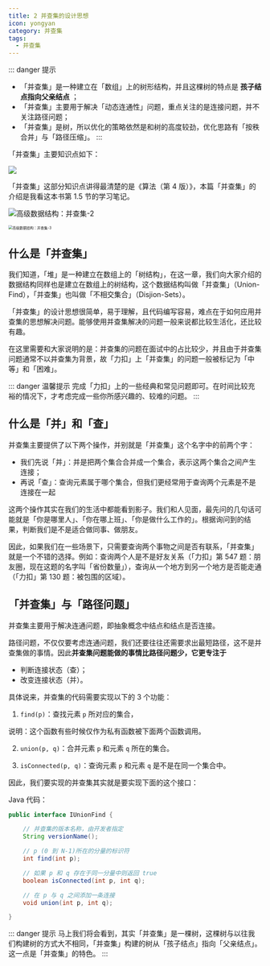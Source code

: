 ```yaml
---
title: 2 并查集的设计思想
icon: yongyan
category: 并查集
tags:
  - 并查集
---
```


::: danger 提示
+ 「并查集」是一种建立在「数组」上的树形结构，并且这棵树的特点是 **孩子结点指向父亲结点** ；
+ 「并查集」主要用于解决「动态连通性」问题，重点关注的是连接问题，并不关注路径问题；
+ 「并查集」是树，所以优化的策略依然是和树的高度较劲，优化思路有「按秩合并」与「路径压缩」。
:::


「并查集」主要知识点如下：

![](https://tva1.sinaimg.cn/large/008i3skNgy1gxdvdjaqc9j322c0u07ch.jpg)

「并查集」这部分知识点讲得最清楚的是《算法（第 4 版）》，本篇「并查集」的介绍是我看这本书第 1.5 节的学习笔记。


![高级数据结构：并查集-2](https://s2.loli.net/2021/12/15/mtN1WyE389IGvxq.jpg)

<img src="https://tva1.sinaimg.cn/large/008i3skNgy1gxdrvd0fx0j30m80upgot.jpg" alt="高级数据结构：并查集-3" style="zoom:50%;" />

## 什么是「并查集」

我们知道，「堆」是一种建立在数组上的「树结构」，在这一章，我们向大家介绍的数据结构同样也是建立在数组上的树结构，这个数据结构叫做「并查集」（Union-Find），「并查集」也叫做「不相交集合」（Disjion-Sets）。

「并查集」的设计思想很简单，易于理解，且代码编写容易，难点在于如何应用并查集的思想解决问题。能够使用并查集解决的问题一般来说都比较生活化，还比较有趣。

在这里需要和大家说明的是：并查集的问题在面试中的占比较少，并且由于并查集问题通常不以并查集为背景，故「力扣」上「并查集」的问题一般被标记为「中等」和「困难」。


::: danger 温馨提示
完成「力扣」上的一些经典和常见问题即可。在时间比较充裕的情况下，才考虑完成一些你所感兴趣的、较难的问题。
:::


## 什么是「并」和「查」

并查集主要提供了以下两个操作，并别就是「并查集」这个名字中的前两个字：

+ 我们先说「并」：并是把两个集合合并成一个集合，表示这两个集合之间产生连接；
+ 再说「查」：查询元素属于哪个集合，但我们更经常用于查询两个元素是不是连接在一起

这两个操作其实在我们的生活中都能看到影子。我们和人见面，最先问的几句话可能就是「你是哪里人」、「你在哪上班」、「你是做什么工作的」。根据询问到的结果，判断我们是不是适合做同事、做朋友。

因此，如果我们在一些场景下，只需要查询两个事物之间是否有联系，「并查集」就是一个不错的选择。例如：查询两个人是不是好友关系（「力扣」第 547 题：朋友圈，现在这题的名字叫「省份数量」），查询从一个地方到另一个地方是否能走通（「力扣」第 130 题：被包围的区域）。

## 「并查集」与「路径问题」

并查集主要用于解决连通问题，即抽象概念中结点和结点是否连接。

路径问题，不仅仅要考虑连通问题，我们还要往往还需要求出最短路径，这不是并查集做的事情。因此**并查集问题能做的事情比路径问题少，它更专注于**

+ 判断连接状态（查）；
+ 改变连接状态（并）。

具体说来，并查集的代码需要实现以下的 3 个功能：

1.  `find(p)`：查找元素 `p` 所对应的集合，

说明：这个函数有些时候仅作为私有函数被下面两个函数调用。

2. `union(p, q)`：合并元素 `p` 和元素 `q` 所在的集合。

3. `isConnected(p, q)`：查询元素 `p` 和元素 `q` 是不是在同一个集合中。

因此，我们要实现的并查集其实就是要实现下面的这个接口：

Java 代码：

```java
public interface IUnionFind {

    // 并查集的版本名称，由开发者指定
    String versionName();

    // p (0 到 N-1)所在的分量的标识符
    int find(int p);

    // 如果 p 和 q 存在于同一分量中则返回 true
    boolean isConnected(int p, int q);

    // 在 p 与 q 之间添加一条连接
    void union(int p, int q);

}
```

::: danger 提示
马上我们将会看到，其实「并查集」是一棵树，这棵树与以往我们构建树的方式大不相同，「并查集」构建的树从「孩子结点」指向「父亲结点」。这一点是「并查集」的特色。
:::
